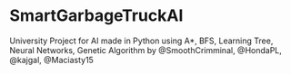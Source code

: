 # SmartGarbageTruckAI
University Project for AI made in Python using A*, BFS, Learning Tree, Neural Networks, Genetic Algorithm by @SmoothCrimminal, @HondaPL, @kajgal, @Maciasty15 
